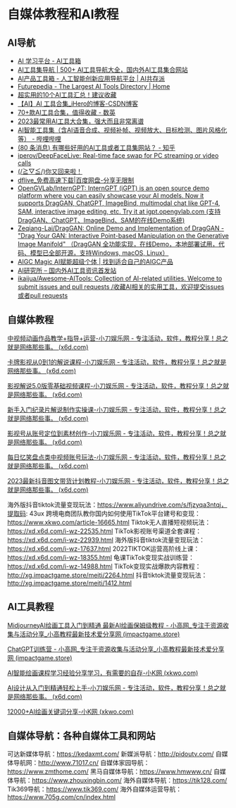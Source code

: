 # 自媒体教程和AI教程

## AI导航

- [AI 学习平台 - AI工具箱](https://www.phpcms9.com/ai/aistudy?from=phpcms9.com)
- [AI工具集导航 | 500+ AI工具导航大全，国内外AI工具集合网站](https://ai-bot.cn/)
- [AI产品工具箱 - 人工智能创新应用导航平台 | AI共存派](https://www.163264.com/category/ai-tool)
- [Futurepedia - The Largest AI Tools Directory | Home](https://www.futurepedia.io/)
- [超实用的10个AI工具汇总！建议收藏](http://m.wuyaogexing.com/article/1682067597133307.html)
- [【AI】AI 工具合集_iHero的博客-CSDN博客](https://blog.csdn.net/ihero/article/details/129794540)
- [70+款AI工具合集，值得收藏 - 数英](https://www.digitaling.com/articles/925441.html)
- [2023最常用AI工具大合集，强大而且非常离谱](https://wenjie.org/archives/ai-tools)
- [AI智能工具集（含AI语音合成、视频补帧、视频放大、目标检测、图片风格化等） - 哔哩哔哩](https://www.bilibili.com/read/cv18049289)
- [(80 条消息) 有哪些好用的AI工具或者工具集网站？ - 知乎](https://www.zhihu.com/question/592101575/answer/2956731635?utm_id=0)
- [iperov/DeepFaceLive: Real-time face swap for PC streaming or video calls](https://github.com/iperov/DeepFaceLive)
- [(/≧▽≦/)你又回来啦！](https://blog.godgy.xyz/dmroom/otherv/336/?replytocom=12&only_author=1)
- [dflive_免费高速下载|百度网盘-分享无限制](https://pan.baidu.com/s/139ufJxAy_F9WHlcdQb-MYA?pwd=erx6#list/path=%2F&parentPath=%2Fsharelink2143486987-658918314166307)
- [OpenGVLab/InternGPT: InternGPT (iGPT) is an open source demo platform where you can easily showcase your AI models. Now it supports DragGAN, ChatGPT, ImageBind, multimodal chat like GPT-4, SAM, interactive image editing, etc. Try it at igpt.opengvlab.com (支持DragGAN、ChatGPT、ImageBind、SAM的在线Demo系统)](https://github.com/OpenGVLab/InternGPT)
- [Zeqiang-Lai/DragGAN: Online Demo and Implementation of DragGAN - "Drag Your GAN: Interactive Point-based Manipulation on the Generative Image Manifold" （DragGAN 全功能实现，在线Demo，本地部署试用，代码、模型已全部开源，支持Windows, macOS, Linux）](https://github.com/Zeqiang-Lai/DragGAN)
- [AIGC Magic AI赋能超级个体 | 找到适合自己的AIGC产品](https://aigcmagic.com/)
- [AI研究所 – 国内外AI工具资讯首发站](https://www.aiyjs.com/)
- [ikaijua/Awesome-AITools: Collection of AI-related utilities. Welcome to submit issues and pull requests /收藏AI相关的实用工具，欢迎提交issues 或者pull requests](https://github.com/ikaijua/Awesome-AITools)

## 自媒体教程

[中视频动画作品教学+指导+运营-小刀娱乐网 - 专注活动，软件，教程分享！总之就是网络那些事。 (x6d.com)](https://xd.x6d.com/i-wz-22257.html)

[卡牌影视从0到1的解说课程-小刀娱乐网 - 专注活动，软件，教程分享！总之就是网络那些事。 (x6d.com)](https://xd.x6d.com/i-wz-21253.html)

[影视解说5.0版零基础视频课程-小刀娱乐网 - 专注活动，软件，教程分享！总之就是网络那些事。 (x6d.com)](https://xd.x6d.com/i-wz-21914.html)

[新手入门纪录片解说制作实操课-小刀娱乐网 - 专注活动，软件，教程分享！总之就是网络那些事。 (x6d.com)](https://xd.x6d.com/i-wz-21414.html)

[影视号从账号定位到素材创作-小刀娱乐网 - 专注活动，软件，教程分享！总之就是网络那些事。 (x6d.com)](https://xd.x6d.com/i-wz-21834.html)

[每日忆笑盘点类中视频账号玩法-小刀娱乐网 - 专注活动，软件，教程分享！总之就是网络那些事。 (x6d.com)](https://xd.x6d.com/i-wz-23310.html)

[2023最新抖音图文带货计划教程-小刀娱乐网 - 专注活动，软件，教程分享！总之就是网络那些事。 (x6d.com)](https://xd.x6d.com/i-wz-23309.html)

海外版抖音tiktok流量变现玩法：https://www.aliyundrive.com/s/fjzyqa3ntqj，提取码: 43ux
跨境电商团队教你国内如何使用TikTok平台建号和变现：https://www.xkwo.com/article-16665.html
Tiktok无人直播短视频玩法：https://xd.x6d.com/i-wz-22535.html
TikTok影视账号渠道全套课程：https://xd.x6d.com/i-wz-22939.html
海外版抖音tiktok流量变现玩法：https://xd.x6d.com/i-wz-17637.html
2022TIKTOK运营高阶线上课：https://xd.x6d.com/i-wz-18355.html
龟课TikTok变现实战训练营：https://xd.x6d.com/i-wz-14988.html
TikTok变现实战爆款内容教程：http://xg.impactgame.store/meiti/2264.html
抖音tiktok流量变现玩法：http://xg.impactgame.store/meiti/1412.html

## AI工具教程

[MidjourneyAI绘画工具入门到精通 最新AI绘画保姆级教程 - 小高网_专注于资源收集与活动分享_小高教程最新技术爱分享网 (impactgame.store)](http://xg.impactgame.store/tisheng/9471.html)

[ChatGPT训练营 - 小高网_专注于资源收集与活动分享_小高教程最新技术爱分享网 (impactgame.store)](http://xg.impactgame.store/zixuejishu/9521.html)

[AI智能绘画课程学习经验分享学习，有需要的自存-小K网 (xkwo.com)](https://www.xkwo.com/article/30698.html)

[AI设计从入门到精通轻松上手-小刀娱乐网 - 专注活动，软件，教程分享！总之就是网络那些事。 (x6d.com)](https://xd.x6d.com/i-wz-23336.html)

[12000+AI绘画关键词分享-小K网 (xkwo.com)](https://www.xkwo.com/article/30154.html)

## 自媒体导航：各种自媒体工具和网站

可达新媒体导航：https://kedaxmt.com/
新媒派导航：http://pidoutv.com/
自媒体导航网：http://www.71017.cn/
自媒体家园导航：https://www.zmthome.com/
黑马自媒体导航：https://www.hmwww.cn/
自媒体导航：https://www.zhouxingbin.com/
海外自媒体导航：https://tik128.com/
Tik369导航：https://www.tik369.com/
海外自媒体运营导航：https://www.705g.com/cn/index.html